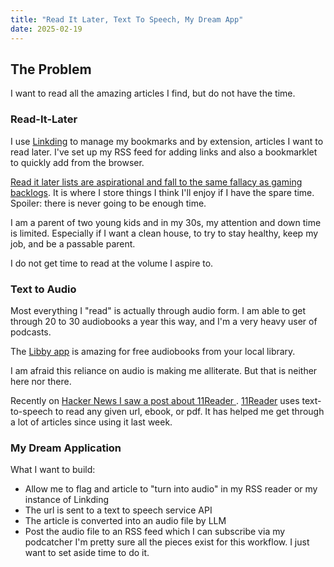 ```yaml
---
title: "Read It Later, Text To Speech, My Dream App"
date: 2025-02-19
---
```

## The Problem
I want to read all the amazing articles I find, but do not have the time. 

### Read-It-Later 
I use [Linkding](https://github.com/sissbruecker/linkding) to manage my bookmarks and by extension, articles I want to read later. I've set up my RSS feed for adding links and also a bookmarklet to quickly add from the browser. 

[Read it later lists are aspirational and fall to the same fallacy as gaming backlogs](https://joethor.dev/2024/12/29/rss-updates.html). It is where I store things I think I'll enjoy if I have the spare time. Spoiler: there is never going to be enough time. 

I am a parent of two young kids and in my 30s, my attention and down time is limited. Especially if I want a clean house, to try to stay healthy, keep my job, and be a passable parent. 

I do not get time to read at the volume I aspire to. 

### Text to Audio 
Most everything I "read" is actually through audio form. I am able to get through 20 to 30 audiobooks a year this way, and I'm a very heavy user of podcasts. 

The [Libby app](https://libbyapp.com/interview/welcome#doYouHaveACard) is amazing for free audiobooks from your local library. 

I am afraid this reliance on audio is making me alliterate. But that is neither here nor there. 

Recently on [Hacker News I saw a post about 11Reader ](https://news.ycombinator.com/item?id=43022398). [11Reader](https://elevenlabs.io/)  uses text-to-speech to read any given url, ebook, or pdf. It has helped me get through a lot of articles since using it last week. 

### My Dream Application
What I want to build: 
- Allow me to flag and article to "turn into audio" in my RSS reader or my instance of Linkding
- The url is sent to a text to speech service API 
- The article is converted into an audio file by LLM 
- Post the audio file to an RSS feed which I can subscribe via my podcatcher
I'm pretty sure all the pieces exist for this workflow. I just want to set aside time to do it. 
